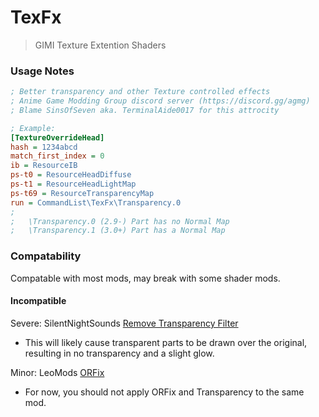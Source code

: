# TexFx
> GIMI Texture Extention Shaders

### Usage Notes
```ini
; Better transparency and other Texture controlled effects
; Anime Game Modding Group discord server (https://discord.gg/agmg)
; Blame SinsOfSeven aka. TerminalAide0017 for this attrocity

; Example:
[TextureOverrideHead]
hash = 1234abcd
match_first_index = 0
ib = ResourceIB
ps-t0 = ResourceHeadDiffuse
ps-t1 = ResourceHeadLightMap
ps-t69 = ResourceTransparencyMap
run = CommandList\TexFx\Transparency.0
;
;	\Transparency.0 (2.9-) Part has no Normal Map
;	\Transparency.1 (3.0+) Part has a Normal Map
```

### Compatability
Compatable with most mods, may break with some shader mods.

#### Incompatible
Severe: SilentNightSounds [Remove Transparency Filter](https://gamebanana.com/mods/406659)
- This will likely cause transparent parts to be drawn over the original, resulting in no transparency and a slight glow.

Minor: LeoMods [ORFix](https://github.com/leotorrez/LeoTools/blob/main/releases/ORFix.ini)
- For now, you should not apply ORFix and Transparency to the same mod.